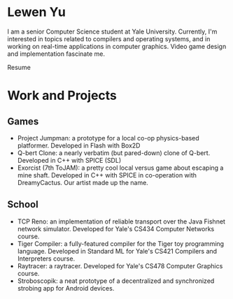 Lewen Yu
========

I am a senior Computer Science student at Yale University. Currently, I'm interested in topics
related to compilers and operating systems, and in working on real-time applications in
computer graphics. Video game design and implementation fascinate me.

Resume

Work and Projects
=================

Games
-----

* Project Jumpman: a prototype for a local co-op physics-based platformer. Developed in Flash with Box2D
* Q-bert Clone: a nearly verbatim (but pared-down) clone of Q-bert. Developed in C++ with SPICE (SDL)
* Exorcist (7th ToJAM): a pretty cool local versus game about escaping a mine shaft. Developed in C++ with SPICE in co-operation with DreamyCactus. Our artist made up the name.

School
------

* TCP Reno: an implementation of reliable transport over the Java Fishnet network simulator. Developed for Yale's CS434 Computer Networks course.
* Tiger Compiler: a fully-featured compiler for the Tiger toy programming language. Developed in Standard ML for Yale's CS421 Compilers and Interpreters course.
* Raytracer: a raytracer. Developed for Yale's CS478 Computer Graphics course.
* Stroboscopik: a neat prototype of a decentralized and synchronized strobing app for Android devices.
